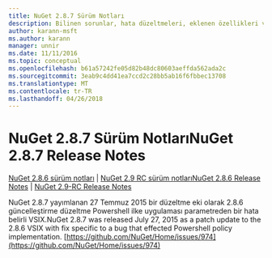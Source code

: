 ```yaml
---
title: NuGet 2.8.7 Sürüm Notları
description: Bilinen sorunlar, hata düzeltmeleri, eklenen özellikleri ve dcr NuGet 2.8.7 dahil etmek için sürüm notları.
author: karann-msft
ms.author: karann
manager: unnir
ms.date: 11/11/2016
ms.topic: conceptual
ms.openlocfilehash: b61a57242fe05d82b48dc80603aeffda562ada2c
ms.sourcegitcommit: 3eab9c4dd41ea7ccd2c28bb5ab16f6fbbec13708
ms.translationtype: MT
ms.contentlocale: tr-TR
ms.lasthandoff: 04/26/2018
---
```

# <a name="nuget-287-release-notes"></a><span data-ttu-id="4f846-103">NuGet 2.8.7 Sürüm Notları</span><span class="sxs-lookup"><span data-stu-id="4f846-103">NuGet 2.8.7 Release Notes</span></span>

<span data-ttu-id="4f846-104">[NuGet 2.8.6 sürüm notları](../release-notes/nuget-2.8.6.md) | [NuGet 2.9 RC sürüm notları](../release-notes/nuget-2.9-RC.md)</span><span class="sxs-lookup"><span data-stu-id="4f846-104">[NuGet 2.8.6 Release Notes](../release-notes/nuget-2.8.6.md) | [NuGet 2.9-RC Release Notes](../release-notes/nuget-2.9-RC.md)</span></span>

<span data-ttu-id="4f846-105">NuGet 2.8.7 yayımlanan 27 Temmuz 2015 bir düzeltme eki olarak 2.8.6 güncelleştirme düzeltme Powershell ilke uygulaması parametreden bir hata belirli VSIX.</span><span class="sxs-lookup"><span data-stu-id="4f846-105">NuGet 2.8.7 was released July 27, 2015 as a patch update to the 2.8.6 VSIX with fix specific to a bug that effected Powershell policy implementation.</span></span>
[https://github.com/NuGet/Home/issues/974](https://github.com/NuGet/Home/issues/974)